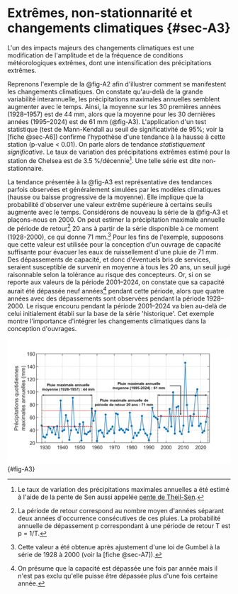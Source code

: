 # Extrêmes, non-stationnarité et changements climatiques {#sec-A3}

L'un des impacts majeurs des changements climatiques est une modification de l'amplitude et de la fréquence de conditions météorologiques extrêmes, dont une intensification des précipitations extrêmes.

Reprenons l'exemple de la @fig-A2 afin d'illustrer comment se manifestent les changements climatiques. On constate qu'au-delà de la grande variabilité interannuelle, les précipitations maximales annuelles semblent augmenter avec le temps. Ainsi, la moyenne sur les 30 premières années (1928–1957) est de 44 mm, alors que la moyenne pour les 30 dernières années (1995–2024) est de 61 mm (@fig-A3). L'application d'un test statistique (test de Mann-Kendall au seuil de significativité de 95%; voir la [fiche @sec-A6]) confirme l'hypothèse d'une tendance à la hausse à cette station (p-value < 0.01). On parle alors de tendance *statistiquement significative*. Le taux de variation des précipitations extrêmes estimé pour la station de Chelsea est de 3.5 %/décennie[^1]. Une telle série est dite non-stationnaire.

La tendance présentée à la @fig-A3 est représentative des tendances parfois observées et généralement simulées par les modèles climatiques (hausse ou baisse progressive de la moyenne). Elle implique que la probabilité d'observer une valeur extrême supérieure à certains seuils augmente avec le temps. Considérons de nouveau la série de la @fig-A3 et plaçons-nous en 2000. On peut estimer la précipitation maximale annuelle de période de retour[^2] 20 ans à partir de la série disponible à ce moment (1928-2000), ce qui donne 71 mm.[^3] Pour les fins de l'exemple, supposons que cette valeur est utilisée pour la conception d'un ouvrage de capacité suffisante pour évacuer les eaux de ruissellement d'une pluie de 71 mm. Des dépassements de capacité, et donc d'éventuels bris de services, seraient susceptible de survenir en moyenne à tous les 20 ans, un seuil jugé raisonnable selon la tolérance au risque des concepteurs. Or, si on se reporte aux valeurs de la période 2001–2024, on constate que sa capacité aurait été dépassée neuf années[^4] pendant cette période, alors que quatre années avec des dépassements sont observées pendant la période 1928–2000. Le risque encouru pendant la période 2001–2024 va bien au-delà de celui initialement établi sur la base de la série 'historique'. Cet exemple montre l'importance d'intégrer les changements climatiques dans la conception d'ouvrages.

![Série des maxima annuels de précipitations quotidiennes à la station météorologique Chelsea. Les tirets horizontaux correspondent aux moyennes sur les périodes 1928-1957 et 1995-2024 et la ligne en pointillée à la pluie de période de retour 20 ans calculée à partir des valeurs antérieures à 2000.](./media/A3.jpeg){#fig-A3}

[^1]: Le taux de variation des précipitations maximales annuelles a été estimé à l'aide de la pente de Sen aussi appelée [pente de Theil-Sen](https://en.wikipedia.org/wiki/Theil–Sen_estimator).

[^2]: La période de retour correspond au nombre moyen d'années séparant deux années d'occurrence consécutives de ces pluies. La probabilité annuelle de dépassement p correspondant à une période de retour T est p = 1/T.

[^3]: Cette valeur a été obtenue après ajustement d'une loi de Gumbel à la série de 1928 à 2000 (voir la [fiche @sec-A7]).

[^4]: On présume que la capacité est dépassée une fois par année mais il n'est pas exclu qu'elle puisse être dépassée plus d'une fois certaine année. 